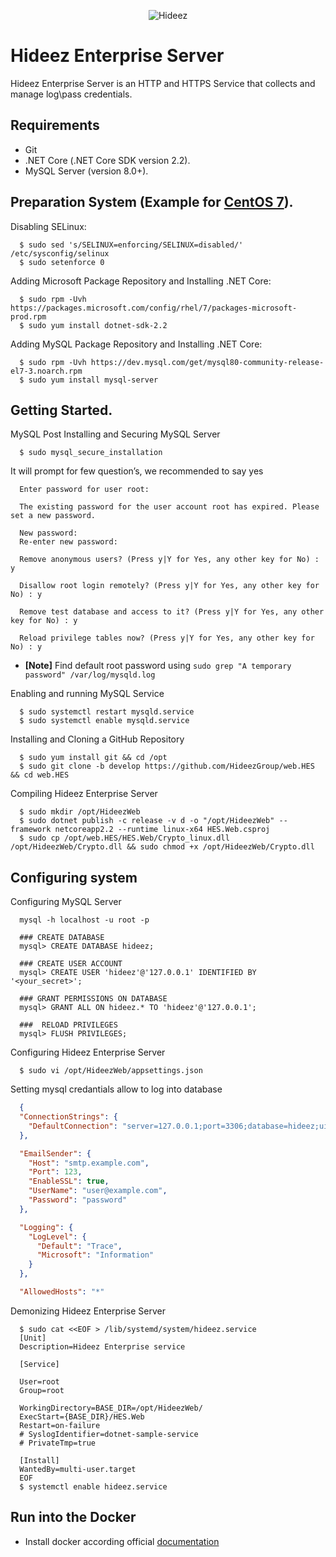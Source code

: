 <p align="center"><img src="https://cdn.shopify.com/s/files/1/0007/8017/3348/files/HideezLogo_Horizontal_360x.jpg" alt="Hideez"></p>

# Hideez Enterprise Server

Hideez Enterprise Server is an HTTP and HTTPS Service that collects and manage log\pass credentials.

## Requirements

  * Git
  * .NET Core (.NET Core SDK version 2.2).
  * MySQL Server (version 8.0+).

## Preparation System (Example for [CentOS 7](https://www.centos.org/about/)).

  Disabling SELinux:

```shell
  $ sudo sed 's/SELINUX=enforcing/SELINUX=disabled/' /etc/sysconfig/selinux
  $ sudo setenforce 0
```

  Adding Microsoft Package Repository and Installing .NET Core:

```shell
  $ sudo rpm -Uvh https://packages.microsoft.com/config/rhel/7/packages-microsoft-prod.rpm
  $ sudo yum install dotnet-sdk-2.2
```

  Adding MySQL Package Repository and Installing .NET Core:

```shell
  $ sudo rpm -Uvh https://dev.mysql.com/get/mysql80-community-release-el7-3.noarch.rpm
  $ sudo yum install mysql-server
```

  ## Getting Started.

  MySQL Post Installing and Securing MySQL Server

```shell
  $ sudo mysql_secure_installation
```

  It will prompt for few question’s, we recommended to say yes

```shell
  Enter password for user root:

  The existing password for the user account root has expired. Please set a new password.

  New password:
  Re-enter new password:

  Remove anonymous users? (Press y|Y for Yes, any other key for No) : y

  Disallow root login remotely? (Press y|Y for Yes, any other key for No) : y

  Remove test database and access to it? (Press y|Y for Yes, any other key for No) : y

  Reload privilege tables now? (Press y|Y for Yes, any other key for No) : y
```
  * **[Note]** Find default root password using `sudo grep "A temporary password" /var/log/mysqld.log`

  Enabling and running MySQL Service

```shell
  $ sudo systemctl restart mysqld.service
  $ sudo systemctl enable mysqld.service
```

  Installing and Cloning a GitHub Repository

```shell
  $ sudo yum install git && cd /opt
  $ sudo git clone -b develop https://github.com/HideezGroup/web.HES && cd web.HES
```

  Compiling Hideez Enterprise Server

```shell
  $ sudo mkdir /opt/HideezWeb
  $ sudo dotnet publish -c release -v d -o "/opt/HideezWeb" --framework netcoreapp2.2 --runtime linux-x64 HES.Web.csproj
  $ sudo cp /opt/web.HES/HES.Web/Crypto_linux.dll /opt/HideezWeb/Crypto.dll && sudo chmod +x /opt/HideezWeb/Crypto.dll
```
## Configuring system

  Configuring MySQL Server

```shell
  mysql -h localhost -u root -p
```

```mysql
  ### CREATE DATABASE
  mysql> CREATE DATABASE hideez;

  ### CREATE USER ACCOUNT
  mysql> CREATE USER 'hideez'@'127.0.0.1' IDENTIFIED BY '<your_secret>';

  ### GRANT PERMISSIONS ON DATABASE
  mysql> GRANT ALL ON hideez.* TO 'hideez'@'127.0.0.1';

  ###  RELOAD PRIVILEGES
  mysql> FLUSH PRIVILEGES;
```

  Configuring Hideez Enterprise Server

```shell
  $ sudo vi /opt/HideezWeb/appsettings.json
```

  Setting mysql credantials allow to log into database

```json
  {
  "ConnectionStrings": {
    "DefaultConnection": "server=127.0.0.1;port=3306;database=hideez;uid=hideez;pwd=<yuor_secret>"
  },

  "EmailSender": {
    "Host": "smtp.example.com",
    "Port": 123,
    "EnableSSL": true,
    "UserName": "user@example.com",
    "Password": "password"
  },

  "Logging": {
    "LogLevel": {
      "Default": "Trace",
      "Microsoft": "Information"
    }
  },

  "AllowedHosts": "*"

```

  Demonizing Hideez Enterprise Server

```shell
  $ sudo cat <<EOF > /lib/systemd/system/hideez.service
  [Unit]
  Description=Hideez Enterprise service

  [Service]

  User=root
  Group=root

  WorkingDirectory=BASE_DIR=/opt/HideezWeb/
  ExecStart={BASE_DIR}/HES.Web
  Restart=on-failure
  # SyslogIdentifier=dotnet-sample-service
  # PrivateTmp=true

  [Install]
  WantedBy=multi-user.target
  EOF
  $ systemctl enable hideez.service
```

## Run into the Docker
  * Install docker according official [documentation](https://docs.docker.com/install/linux/docker-ce/debian/)